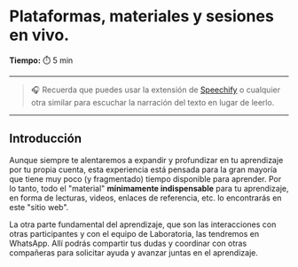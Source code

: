 # Plataformas, materiales y sesiones en vivo.

**Tiempo:** ⏱️️ 5 min

---

> 🎧 Recuerda que puedes usar la extensión de [Speechify](https://speechify.com/es/extension-de-chrome/) o cualquier otra similar para escuchar la narración del texto en lugar de leerlo.

---

## Introducción
Aunque siempre te alentaremos a expandir y profundizar en tu aprendizaje por tu propia cuenta, esta experiencia está pensada para la gran mayoría que tiene muy poco (y fragmentado) tiempo disponible para aprender. Por lo tanto, todo el "material" **mínimamente indispensable** para tu aprendizaje, en forma de lecturas, videos, enlaces de referencia, etc. lo encontrarás en este "sitio web".

La otra parte fundamental del aprendizaje, que son las interacciones con otras participantes y con el equipo de Laboratoria, las tendremos en WhatsApp. Allí podrás compartir tus dudas y coordinar con otras compañeras para solicitar ayuda y avanzar juntas en el aprendizaje.
